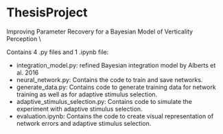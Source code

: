 # ThesisProject
Improving Parameter Recovery for a Bayesian Model of Verticality Perception \\

Contains 4 .py files and 1 .ipynb file:
- integration_model.py: refined Bayesian integration model by Alberts et al. 2016
- neural_network.py: Contains the code to train and save networks.
- generate_data.py: Contains code to generate training data for network training as well as for adaptive stimulus selection.
- adaptive_stimulus_selection.py: Contains code to simulate the experiment with adaptive stimulus selection.
- evaluation.ipynb: Contains the code to create visual representation of network errors and adaptive stimulus selection. 
